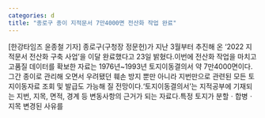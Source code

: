 ```yaml
---
categories: d
title: "종로구 종이 지적문서 7만4000면 전산화 작업 완료"
---
```

[한강타임즈 윤종철 기자] 종로구(구청장 정문헌)가 지난 3월부터 추진해 온 ‘2022 지적문서 전산화 구축 사업’을 이달 완료했다고 23일 밝혔다.이번에 전산화 작업을 마치고 고품질 데이터를 확보한 자료는 1976년~1993년 토지이동결의서 약 7만4000면이다.그간 종이로 관리해 오면서 우려됐던 훼손 방지 뿐만 아니라 지번만으로 관련된 모든 토지이동자료 조회 및 발급도 가능해 질 전망이다.‘토지이동결의서’는 지적공부에 기재되는 지번, 지목, 면적, 경계 등 변동사항의 근거가 되는 자료다.특정 토지가 분할ㆍ합병ㆍ지목 변경된 사유를